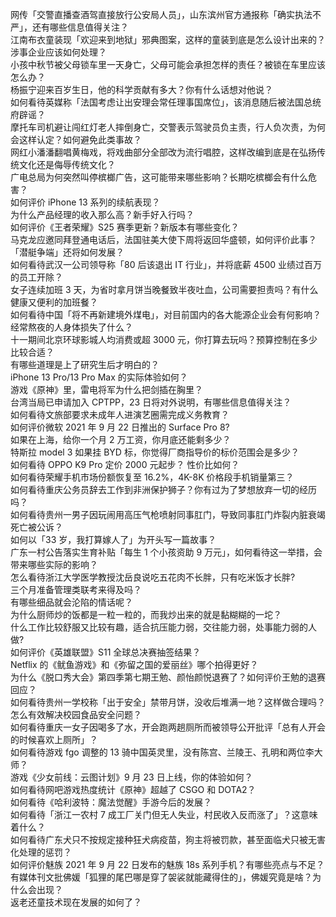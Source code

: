 网传「交警直播查酒驾直接放行公安局人员」，山东滨州官方通报称「确实执法不严」，还有哪些信息值得关注？  
江南布衣童装现「欢迎来到地狱」邪典图案，这样的童装到底是怎么设计出来的？涉事企业应该如何处理？  
小孩中秋节被父母锁车里一天身亡，父母可能会承担怎样的责任？被锁在车里应该怎么办？  
杨振宁迎来百岁生日，他的科学贡献有多大？你有什么话想对他说？  
如何看待英媒称「法国考虑让出安理会常任理事国席位」，该消息随后被法国总统府辟谣？  
摩托车司机避让闯红灯老人摔倒身亡，交警表示驾驶员负主责，行人负次责，为何会这样认定？如何避免此类事故？  
网红小潘潘翻唱黄梅戏，将戏曲部分全部改为流行唱腔，这样改编到底是在弘扬传统文化还是侮辱传统文化？  
广电总局为何突然叫停槟榔广告，这可能带来哪些影响？长期吃槟榔会有什么危害？  
如何评价 iPhone 13 系列的续航表现？  
为什么产品经理的收入那么高？新手好入行吗？  
如何评价《王者荣耀》S25 赛季更新？新版本有哪些变化？  
马克龙应邀同拜登通电话后，法国驻美大使下周将返回华盛顿，如何评价此事？「潜艇争端」还将如何发展？  
如何看待武汉一公司领导称「80 后该退出 IT 行业」，并将底薪 4500 业绩过百万的员工开除？  
女子连续加班 3 天，为省时拿月饼当晚餐致半夜吐血，公司需要担责吗？有什么健康又便利的加班餐？  
如何看待中国「将不再新建境外煤电」，对目前国内的各大能源企业会有何影响？  
经常熬夜的人身体损失了什么？  
十一期间北京环球影城人均消费或超 3000 元，你打算去玩吗？预算控制在多少比较合适？  
有哪些道理是上了研究生后才明白的？  
iPhone 13 Pro/13 Pro Max 的实际体验如何？  
游戏《原神》里，雷电将军为什么把剑插在胸里？  
台湾当局已申请加入 CPTPP，23 日将对外说明，有哪些信息值得关注？  
如何看待文旅部要求未成年人进演艺圈需完成义务教育？  
如何评价微软 2021 年 9 月 22 日推出的 Surface Pro 8?  
如果在上海，给你一个月 2 万工资，你月底还能剩多少？  
特斯拉 model 3 如果挂 BYD 标，你觉得厂商指导价的标价范围会是多少？  
如何看待 OPPO K9 Pro 定价 2000 元起步？ 性价比如何？  
如何看待荣耀手机市场份额恢复至 16.2%，4K-8K 价格段手机销量第三？  
如何看待重庆公务员辞去工作到非洲保护狮子？你有过为了梦想放弃一切的经历吗？  
如何看待贵州一男子因玩闹用高压气枪喷射同事肛门，导致同事肛门炸裂内脏衰竭死亡被公诉？  
如何以「33 岁，我打算嫁人了」为开头写一篇故事？  
广东一村公告落实生育补贴「每生 1 个小孩资助 9 万元」，如何看待这一举措，会带来哪些实际的影响？  
怎么看待浙江大学医学教授沈岳良说吃五花肉不长胖，只有吃米饭才长胖?  
三个月准备管理类联考来得及吗？  
有哪些细品就会沦陷的情话呢？  
为什么厨师炒的饭都是一粒一粒的，而我炒出来的就是黏糊糊的一坨？  
什么工作比较舒服又比较有趣，适合抗压能力弱，交往能力弱，处事能力弱的人做?  
如何评价《英雄联盟》S11 全球总决赛抽签结果？  
Netflix 的《鱿鱼游戏》和《弥留之国的爱丽丝》哪个拍得更好？  
为什么《脱口秀大会》第四季第七期王勉、颜怡颜悦退赛了？如何评价王勉的退赛回应？  
如何看待贵州一学校称「出于安全」禁带月饼，没收后堆满一地？这样做合理吗？怎么有效解决校园食品安全问题？  
如何看待重庆一女子因喝多了水，开会跑两趟厕所而被领导公开批评「总有人开会的时候喜欢上厕所」？  
如何看待游戏 fgo 调整的 13 骑中国英灵里，没有陈宫、兰陵王、孔明和两位李大师？  
游戏《少女前线：云图计划》9 月 23 日上线，你的体验如何？  
如何看待网吧游戏热度统计《原神》超越了 CSGO 和 DOTA2？  
如何看待《哈利波特：魔法觉醒》手游今后的发展？  
如何看待「浙江一农村 7 成工厂关门但无人失业，村民收入反而涨了」？这意味着什么？  
如何看待广东犬只不按规定接种狂犬病疫苗，狗主将被罚款，甚至面临犬只被无害化处理的惩罚？  
如何评价魅族 2021 年 9 月 22 日发布的魅族 18s 系列手机？有哪些亮点与不足？  
有媒体刊文批佛媛「狐狸的尾巴哪是穿了袈裟就能藏得住的」，佛媛究竟是啥？为什么会出现？  
返老还童技术现在发展的如何了？  
